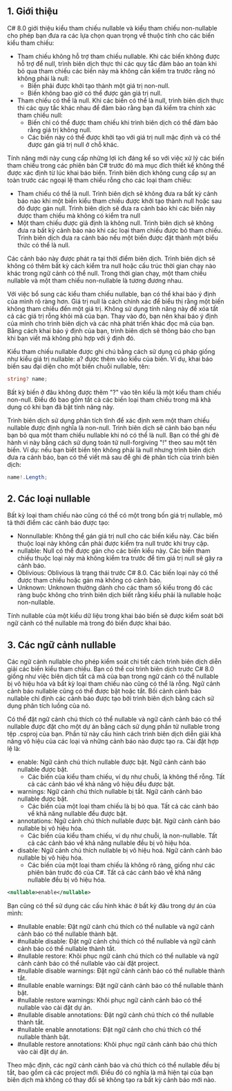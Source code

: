 ## 1. Giới thiệu
C# 8.0 giới thiệu kiểu tham chiếu nullable và kiểu tham chiếu non-nullable cho phép bạn đưa ra các lựa chọn quan trọng về thuộc tính cho các biến kiểu tham chiếu:
* Tham chiếu không hỗ trợ tham chiếu nullable. Khi các biến không được hỗ trợ để null, trình biên dịch thực thi các quy tắc đảm bảo an toàn khi bỏ qua tham chiếu các biến này mà không cần kiểm tra trước rằng nó không phải là null:
    * Biến phải được khởi tạo thành một giá trị non-null.
    * Biến không bao giờ có thể được gán giá trị null.
* Tham chiếu có thể là null. Khi các biến có thể là null, trình biên dịch thực thi các quy tắc khác nhau để đảm bảo rằng bạn đã kiểm tra chính xác tham chiếu null:
    * Biến chỉ có thể được tham chiếu khi trình biên dịch có thể đảm bảo rằng giá trị không null.
    * Các biến này có thể được khởi tạo với giá trị null mặc định và có thể được gán giá trị null ở chỗ khác.
  
Tính năng mới này cung cấp những lợi ích đáng kể so với việc xử lý các biến tham chiếu trong các phiên bản C# trước đó mà mục đích thiết kế không thể được xác định từ lúc khai báo biến. Trình biên dịch không cung cấp sự an toàn trước các ngoại lệ tham chiếu rỗng cho các loại tham chiếu:
   * Tham chiếu có thể là null. Trình biên dịch sẽ không đưa ra bất kỳ cảnh báo nào khi một biến kiểu tham chiếu được khởi tạo thành null hoặc sau đó được gán null. Trình biên dịch sẽ đưa ra cảnh báo khi các biến này được tham chiếu mà không có kiểm tra null
   * Một tham chiếu được giả định là không null. Trình biên dịch sẽ không đưa ra bất kỳ cảnh báo nào khi các loại tham chiếu được bỏ tham chiếu. Trình biên dịch đưa ra cảnh báo nếu một biến được đặt thành một biểu thức có thể là null.
   
 Các cảnh báo này được phát ra tại thời điểm biên dịch. Trình biên dịch sẽ không có thêm bất kỳ cách kiểm tra null hoặc cấu trúc thời gian chạy nào khác trong ngữ cảnh có thể null. Trong thời gian chạy, một tham chiếu nullable và một tham chiếu non-nullable là tương đương nhau.
 
 Với việc bổ sung các kiểu tham chiếu nullable, bạn có thể khai báo ý định của mình rõ ràng hơn. Giá trị null là cách chính xác để biểu thị rằng một biến không tham chiếu đến một giá trị. Không sử dụng tính năng này để xóa tất cả các giá trị rỗng khỏi mã của bạn. Thay vào đó, bạn nên khai báo ý định của mình cho trình biên dịch và các nhà phát triển khác đọc mã của bạn. Bằng cách khai báo ý định của bạn, trình biên dịch sẽ thông báo cho bạn khi bạn viết mã không phù hợp với ý định đó.
 
Kiểu tham chiếu nullable được ghi chú bằng cách sử dụng cú pháp giống như kiểu giá trị nullable: a? được thêm vào kiểu của biến. Ví dụ, khai báo biến sau đại diện cho một biến chuỗi nullable, tên:
``` C#
string? name;
```
Bất kỳ biến ở đâu không được thêm "?" vào tên kiểu là một kiểu tham chiếu non-null. Điều đó bao gồm tất cả các biến loại tham chiếu trong mã khả dụng có khi bạn đã bật tính năng này. 

Trình biên dịch sử dụng phân tích tĩnh để xác định xem một tham chiếu nullable được định nghĩa là non-null. Trình biên dịch sẽ cảnh báo bạn nếu bạn bỏ qua một tham chiếu nullable khi nó có thể là null. Bạn có thể ghi đè hành vi này bằng cách sử dụng toán tử null-forgiving "!" theo sau một tên biến. Ví dụ: nếu bạn biết biến tên không phải là null nhưng trình biên dịch đưa ra cảnh báo, bạn có thể viết mã sau để ghi đè phân tích của trình biên dịch:
``` C#
name!.Length;
```
## 2. Các loại nullable
Bất kỳ loại tham chiếu nào cũng có thể có một trong bốn giá trị nullable, mô tả thời điểm các cảnh báo được tạo:
* Nonnullable: Không thể gán giá trị null cho các biến kiểu này. Các biến thuộc loại này không cần phải được kiểm tra null trước khi truy cập.
* nullable: Null có thể được gán cho các biến kiểu này. Các biến tham chiếu thuộc loại này mà không kiểm tra trước để tìm giá trị null sẽ gây ra cảnh báo.
* Oblivious: Oblivious là trạng thái trước C# 8.0. Các biến loại này có thể được tham chiếu hoặc gán mà không có cảnh báo.
* Unknown: Unknown thường dành cho các tham số kiểu trong đó các ràng buộc không cho trình biên dịch biết rằng kiểu phải là nullable hoặc non-nullable.

Tính nullable của một kiểu dữ liệu trong khai báo biến sẽ được kiểm soát bởi ngữ cảnh có thể nullable mà trong đó biến được khai báo.
## 3. Các ngữ cảnh nullable
Các ngữ cảnh nullable cho phép kiểm soát chi tiết cách trình biên dịch diễn giải các biến kiểu tham chiếu. Bạn có thể coi trình biên dịch trước C# 8.0 giống như việc biên dịch tất cả mã của bạn trong ngữ cảnh có thể nullable bị vô hiệu hóa và bất kỳ loại tham chiếu nào cũng có thể là rỗng. Ngữ cảnh cảnh báo nullable cũng có thể được bật hoặc tắt. Bối cảnh cảnh báo nullable chỉ định các cảnh báo được tạo bởi trình biên dịch bằng cách sử dụng phân tích luồng của nó.

Có thể đặt ngữ cảnh chú thích có thể nullable và ngữ cảnh cảnh báo có thể nullable được đặt cho một dự án bằng cách sử dụng phần tử nullable trong tệp .csproj của bạn. Phần tử này cấu hình cách trình biên dịch diễn giải khả năng vô hiệu của các loại và những cảnh báo nào được tạo ra. Cài đặt hợp lệ là:

* enable: Ngữ cảnh chú thích nullable được bật. Ngữ cảnh cảnh báo nullable được bật.
    * Các biến của kiểu tham chiếu, ví dụ như chuỗi, là không thể rỗng. Tất cả các cảnh báo về khả năng vô hiệu đều được bật.
* warnings: Ngữ cảnh chú thích nullable bị tắt. Ngữ cảnh cảnh báo nullable được bật.
    * Các biến của một loại tham chiếu là bị bỏ qua. Tất cả các cảnh báo về khả năng nullable đều được bật.
* annotations: Ngữ cảnh chú thích nullable được bật. Ngữ cảnh cảnh báo nullable bị vô hiệu hóa.
    * Các biến của kiểu tham chiếu, ví dụ như chuỗi, là non-nullable. Tất cả các cảnh báo về khả năng nullable đều bị vô hiệu hóa.
* disable: Ngữ cảnh chú thích nullable bị vô hiệu hoá. Ngữ cảnh cảnh báo nullable bị vô hiệu hóa.
    * Các biến của một loại tham chiếu là không rõ ràng, giống như các phiên bản trước đó của C#. Tất cả các cảnh báo về khả năng nullable đều bị vô hiệu hóa. 

```XML
<nullable>enable</nullable>
```

Bạn cũng có thể sử dụng các cấu hình khác ở bất kỳ đâu trong dự án của mình:
* #nullable enable: Đặt ngữ cảnh chú thích có thể nullable và ngữ cảnh cảnh báo có thể nullable thành bật.
* #nullable disable: Đặt ngữ cảnh chú thích có thể nullable và ngữ cảnh cảnh báo có thể nullable thành tắt.
* #nullable restore: Khôi phục ngữ cảnh chú thích có thể nullable và ngữ cảnh cảnh báo có thể nullable vào cài đặt project.
* #nullable disable warnings: Đặt ngữ cảnh cảnh báo có thể nullable thành tắt.
* #nullable enable warnings: Đặt ngữ cảnh cảnh báo có thể nullable thành bật.
* #nullable restore warnings: Khôi phục ngữ cảnh cảnh báo có thể nullable vào cài đặt dự án.
* #nullable disable annotations: Đặt ngữ cảnh chú thích có thể nullable thành tắt.
* #nullable enable annotations: Đặt ngữ cảnh cho chú thích có thể nullable thành bật.
* #nullable restore annotations: Khôi phục ngữ cảnh cảnh báo chú thích vào cài đặt dự án.

Theo mặc định, các ngữ cảnh cảnh báo và chú thích có thể nullable đều bị tắt, bao gồm cả các project mới. Điều đó có nghĩa là mã hiện tại của bạn biên dịch mà không có thay đổi sẽ không tạo ra bất kỳ cảnh báo mới nào.